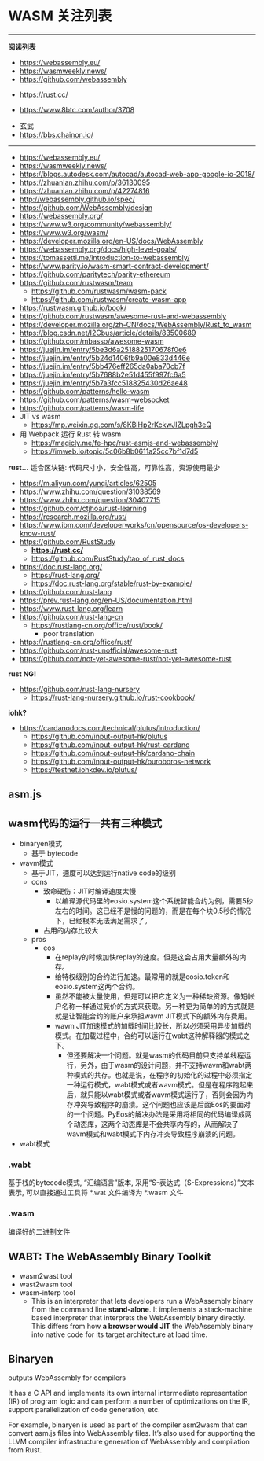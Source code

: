 # WASM 关注列表

---

__阅读列表__

+ https://webassembly.eu/
+ https://wasmweekly.news/
+ https://github.com/webassembly
* https://rust.cc/
+ https://www.8btc.com/author/3708
* 玄武
* https://bbs.chainon.io/

---

+ https://webassembly.eu/
+ https://wasmweekly.news/
+ https://blogs.autodesk.com/autocad/autocad-web-app-google-io-2018/
+ https://zhuanlan.zhihu.com/p/36130095
+ https://zhuanlan.zhihu.com/p/42274816
+ http://webassembly.github.io/spec/
+ https://github.com/WebAssembly/design
+ https://webassembly.org/
+ https://www.w3.org/community/webassembly/
+ https://www.w3.org/wasm/
+ https://developer.mozilla.org/en-US/docs/WebAssembly
+ https://webassembly.org/docs/high-level-goals/
+ https://tomassetti.me/introduction-to-webassembly/
+ https://www.parity.io/wasm-smart-contract-development/
+ https://github.com/paritytech/parity-ethereum
+ https://github.com/rustwasm/team
    * https://github.com/rustwasm/wasm-pack
    * https://github.com/rustwasm/create-wasm-app
+ https://rustwasm.github.io/book/
+ https://github.com/rustwasm/awesome-rust-and-webassembly
+ https://developer.mozilla.org/zh-CN/docs/WebAssembly/Rust_to_wasm
+ https://blog.csdn.net/I2Cbus/article/details/83500689
+ https://github.com/mbasso/awesome-wasm
+ https://juejin.im/entry/5be3d6a2518825170678f0e6
+ https://juejin.im/entry/5b24d1406fb9a00e833d446e
+ https://juejin.im/entry/5bb476eff265da0aba70cb7f
+ https://juejin.im/entry/5b7688b2e51d455f997fc6a5
+ https://juejin.im/entry/5b7a3fcc518825430d26ae48
+ https://github.com/patterns/hello-wasm
+ https://github.com/patterns/wasm-websocket
+ https://github.com/patterns/wasm-life
+ JIT vs wasm
    * https://mp.weixin.qq.com/s/8KBiHp2rKckwJIZLpgh3eQ
+ 用 Webpack 运行 Rust 转 wasm
    * https://magicly.me/fe-hpc/rust-asmjs-and-webassembly/
    * https://imweb.io/topic/5c06b8b0611a25cc7bf1d7d5



__rust...__
适合区块链: 代码尺寸小，安全性高，可靠性高，资源使用最少

+ https://m.aliyun.com/yunqi/articles/62505
+ https://www.zhihu.com/question/31038569
+ https://www.zhihu.com/question/30407715
+ https://github.com/ctjhoa/rust-learning
+ https://research.mozilla.org/rust/
+ https://www.ibm.com/developerworks/cn/opensource/os-developers-know-rust/
+ https://github.com/RustStudy
    * __https://rust.cc/__
    * https://github.com/RustStudy/tao_of_rust_docs
+ https://doc.rust-lang.org/
    * https://rust-lang.org/
    * https://doc.rust-lang.org/stable/rust-by-example/
+ https://github.com/rust-lang
+ https://prev.rust-lang.org/en-US/documentation.html
+ https://www.rust-lang.org/learn
+ https://github.com/rust-lang-cn
    * https://rustlang-cn.org/office/rust/book/
        - poor translation
+ https://rustlang-cn.org/office/rust/
+ https://github.com/rust-unofficial/awesome-rust
+ https://github.com/not-yet-awesome-rust/not-yet-awesome-rust

__rust NG!__
+ https://github.com/rust-lang-nursery
    * https://rust-lang-nursery.github.io/rust-cookbook/


__iohk?__
+ https://cardanodocs.com/technical/plutus/introduction/
    * https://github.com/input-output-hk/plutus
    * https://github.com/input-output-hk/rust-cardano
    * https://github.com/input-output-hk/cardano-chain
    * https://github.com/input-output-hk/ouroboros-network
    * https://testnet.iohkdev.io/plutus/


## asm.js


## wasm代码的运行一共有三种模式

+ binaryen模式
    * 基于 bytecode
+ wavm模式
    * 基于JIT，速度可以达到运行native code的级别
    * cons
        - 致命硬伤：JIT时编译速度太慢
            + 以编译源代码里的eosio.system这个系统智能合约为例，需要5秒左右的时间。这已经不是慢的问题的，而是在每个块0.5秒的情况下，已经根本无法满足需求了。
        - 占用的内存比较大
    * pros
        - eos
            + 在replay的时候加快replay的速度。但是这会占用大量额外的内存。
            + 给特权级别的合约进行加速。最常用的就是eosio.token和eosio.system这两个合约。
            + 虽然不能被大量使用，但是可以把它定义为一种稀缺资源。像短帐户名称一样通过竞价的方式来获取。另一种更为简单的的方式就是就是让智能合约的账户来承担wavm JIT模式下的额外内存费用。
            + wavm JIT加速模式的加载时间比较长，所以必须采用异步加载的模式。在加载过程中，合约可以运行在wabt这种解释器的模式之下。
                * 但还要解决一个问题。就是wasm的代码目前只支持单线程运行，另外，由于wasm的设计问题，并不支持wavm和wabt两种模式的共存。也就是说，在程序的初始化的过程中必须指定一种运行模式，wabt模式或者wavm模式。但是在程序跑起来后，就只能以wabt模式或者wavm模式运行了，否则会因为内存冲突导致程序的崩溃。这个问题也应该是后面Eos的要面对的一个问题。PyEos的解决办法是采用将相同的代码编译成两个动态库，这两个动态库是不会共享内存的，从而解决了wavm模式和wabt模式下内存冲突导致程序崩溃的问题。
+ wabt模式

### .wabt
基于栈的bytecode模式, “汇编语言”版本, 采用“S-表达式（S-Expressions）”文本表示, 可以直接通过工具将 *.wat 文件编译为 *.wasm 文件

### .wasm
编译好的二进制文件

## WABT: The WebAssembly Binary Toolkit
+ wasm2wast tool
+ wast2wasm tool
+ wasm-interp tool
    * This is an interpreter that lets developers run a WebAssembly binary from the command line __stand-alone__. It implements a stack-machine based interpreter that interprets the WebAssembly binary directly. This differs from how __a browser would JIT__ the WebAssembly binary into native code for its target architecture at load time.


## Binaryen
outputs WebAssembly for compilers

It has a C API and implements its own internal intermediate representation (IR) of program logic and can perform a number of optimizations on the IR, support parallelization of code generation, etc.

For example, binaryen is used as part of the compiler asm2wasm that can convert asm.js files into WebAssembly files. It’s also used for supporting the LLVM compiler infrastructure generation of WebAssembly and compilation from Rust.